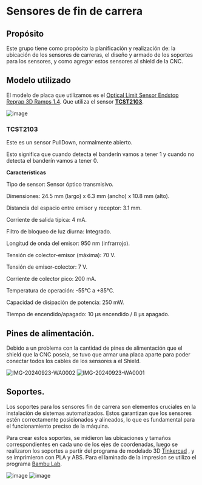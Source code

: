 # Sensores de fin de carrera

## Propósito

Este grupo tiene como propósito la planificación y realización de: la ubicación de los sensores de carreras, el diseño y armado de los soportes para los sensores, y como agregar estos sensores al shield de la CNC.

## Modelo utilizado

El modelo de placa que utilizamos es el [Optical Limit Sensor Endstop Reprap 3D Ramps 1.4](https://botland.store/limit-sensors-for-3d-printers/2659-optical-limit-sensor-endstop-reprap-3d-ramps-14-5904422359195.html#). Que utiliza el sensor [**TCST2103**](https://www.alldatasheet.es/datasheet-pdf/pdf/26411/VISHAY/TCST2103.html). 

![image](https://github.com/user-attachments/assets/2927b938-49a8-494d-b053-6a92b06d66e7)


### TCST2103

Este es un sensor PullDown, normalmente abierto.

Esto significa que cuando detecta el banderín vamos a tener 1 y cuando no detecta el banderín vamos a tener 0.  

**Características**

Tipo de sensor: Sensor óptico transmisivo.

Dimensiones: 24.5 mm (largo) x 6.3 mm (ancho) x 10.8 mm (alto).

Distancia del espacio entre emisor y receptor: 3.1 mm.

Corriente de salida típica: 4 mA.

Filtro de bloqueo de luz diurna: Integrado.

Longitud de onda del emisor: 950 nm (infrarrojo).

Tensión de colector-emisor (máxima): 70 V.

Tensión de emisor-colector: 7 V.

Corriente de colector pico: 200 mA.

Temperatura de operación: -55°C a +85°C.

Capacidad de disipación de potencia: 250 mW.

Tiempo de encendido/apagado: 10 µs encendido / 8 µs apagado.

## Pines de alimentación.

Debido a un problema con la cantidad de pines de alimentación que el shield que la CNC poseia, se tuvo que armar una placa aparte para poder conectar todos los cables de los sensores a el Shield.

![IMG-20240923-WA0002](https://github.com/user-attachments/assets/2bf7665b-61c3-4233-892c-3ec93471a5d7)
![IMG-20240923-WA0001](https://github.com/user-attachments/assets/9aa0ff8a-7539-438b-9a1f-01d96179be53)

## Soportes.

Los soportes para los sensores fin de carrera son elementos cruciales en la instalación de sistemas automatizados. Estos garantizan que los sensores estén correctamente posicionados y alineados, lo que es fundamental para el funcionamiento preciso de la máquina.

Para crear estos soportes, se midieron las ubicaciones y tamaños correspondientes en cada uno de los ejes de coordenadas, luego se realizaron los soportes a partir del programa de modelado 3D [Tinkercad](https://www.tinkercad.com/)
, y se imprimieron con PLA y ABS. Para el laminado de la impresion se utilizo el programa [Bambu Lab](https://bambulab.com/en-us/download/studio).

![image](https://github.com/user-attachments/assets/3149863d-df30-4ada-83e2-d8cb9f027ef5) ![image](https://github.com/user-attachments/assets/2b5ba92f-57b1-4365-89ce-cb53e3129a67)



